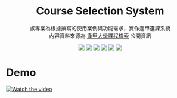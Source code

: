 <h1 align="center">Course Selection System</h1>

<p align="center">
  該專案為根據撰寫的使用案例與功能需求，實作逢甲選課系統<br>
  內容資料來源為 <a href="https://coursesearch03.fcu.edu.tw/main.aspx?token=eyJ0eXAiOiJKV1QiLCJhbGciOiJIUzI1NiJ9.eyJleHAiOjE3NTA3NTc1NjN9.5z0NZm2xjLnbnAiy0mIy80jNaAD00ezVXzd7bB-HWVQ" target="_blank">逢甲大學課程檢索</a> 公開資訊
</p>

<p align="center">
    <img src="https://img.shields.io/badge/HTML5-E34F26?style=for-the-badge&logo=html5&logoColor=white">
    <img src="https://img.shields.io/badge/CSS3-1572B6?style=for-the-badge&logo=css3&logoColor=white">
    <img src="https://img.shields.io/badge/JavaScript-323330?style=for-the-badge&logo=javascript&logoColor=F7DF1E">
    <img src="https://img.shields.io/badge/Python-FFD43B?style=for-the-badge&logo=python&logoColor=blue">
    <img src="https://img.shields.io/badge/Flask-000000?style=for-the-badge&logo=flask&logoColor=white">
    <img src="https://img.shields.io/badge/json-5E5C5C?style=for-the-badge&logo=json&logoColor=white">
</p>

# Demo
[![Watch the video](https://img.youtube.com/vi/L7zMwy39fIc/hqdefault.jpg)](https://youtu.be/L7zMwy39fIc)
